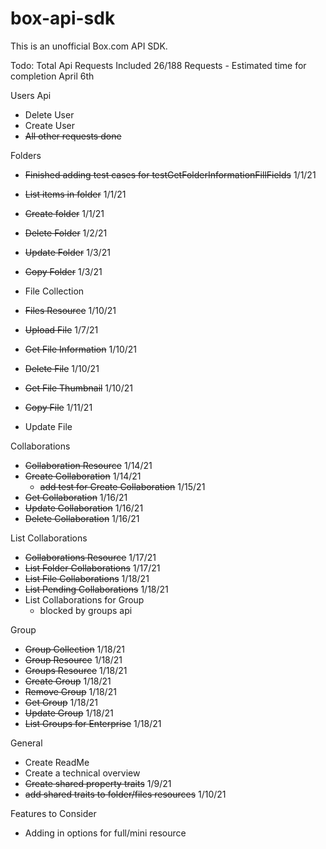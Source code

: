 # box-api-sdk
This is an unofficial Box.com API SDK.


Todo: 
Total Api Requests Included
26/188 Requests - Estimated time for completion April 6th


Users Api
* Delete User
* Create User
* ~~All other requests done~~

Folders
* ~~Finished adding test cases for testGetFolderInformationFillFields~~ 1/1/21
* ~~List items in folder~~ 1/1/21
* ~~Create folder~~ 1/1/21
* ~~Delete Folder~~ 1/2/21
* ~~Update Folder~~ 1/3/21
* ~~Copy Folder~~ 1/3/21


* File Collection
* ~~Files Resource~~ 1/10/21
* ~~Upload File~~ 1/7/21
* ~~Get File Information~~ 1/10/21
* ~~Delete File~~ 1/10/21
* ~~Get File Thumbnail~~ 1/10/21
* ~~Copy File~~ 1/11/21
* Update File

Collaborations
* ~~Collaboration Resource~~ 1/14/21
* ~~Create Collaboration~~ 1/14/21
  * ~~add test for Create Collaboration~~ 1/15/21
* ~~Get Collaboration~~ 1/16/21
* ~~Update Collaboration~~ 1/16/21 
* ~~Delete Collaboration~~ 1/16/21

List Collaborations
* ~~Collaborations Resource~~ 1/17/21
* ~~List Folder Collaborations~~ 1/17/21
* ~~List File Collaborations~~ 1/18/21
* ~~List Pending Collaborations~~ 1/18/21
* List Collaborations for Group
  * blocked by groups api

Group
* ~~Group Collection~~ 1/18/21
* ~~Group Resource~~ 1/18/21
* ~~Groups Resource~~ 1/18/21
* ~~Create Group~~ 1/18/21
* ~~Remove Group~~ 1/18/21
* ~~Get Group~~ 1/18/21
* ~~Update Group~~ 1/18/21
* ~~List Groups for Enterprise~~ 1/18/21



General
* Create ReadMe
* Create a technical overview
* ~~Create shared property traits~~ 1/9/21
* ~~add shared traits to folder/files resources~~ 1/10/21







Features to Consider
* Adding in options for full/mini resource



